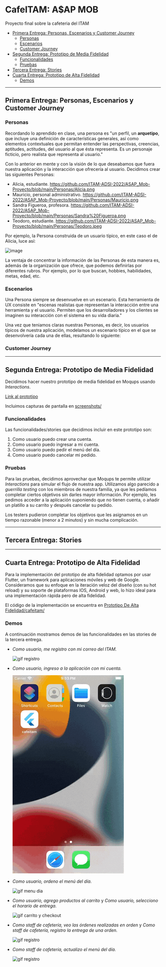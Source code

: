 # CafeITAM: A$AP MOB 
Proyecto final sobre la cafeteria del ITAM



  - [Primera Entrega: Personas, Escenarios y Customer Journey](#primera-entrega-personas-escenarios-y-customer-journey)
    - [Personas](#personas)
    - [Escenarios](#escenarios)
    - [Customer Journey](#customer-journey)
  - [Segunda Entrega: Prototipo de Media Fidelidad](#segunda-entrega-prototipo-de-media-fidelidad)
    - [Funcionalidades](#funcionalidades)
    - [Pruebas](#pruebas)
  - [Tercera Entrega: Stories](#tercera-entrega-stories)
  - [Cuarta Entrega: Prototipo de Alta Fidelidad](#cuarta-entrega-prototipo-de-alta-fidelidad)
    - [Demos](#demos)

---
## Primera Entrega: Personas, Escenarios y Customer Journey
### Personas

  Recordando lo aprendido en clase, una persona es "un perfil, un **arquetipo**,  que  incluye  una  definición  de características  generales,  así  como elementos  contextuales  que  permitan entender  las  perspectivas,  creencias, aptitudes, actitudes, del usuario al que ésta representa. Es un personaje ficticio, pero 
realista que representa al usuario." 

Con lo anterior en mente y con la visión de lo que deseabamos que fuera nuestra aplicación y la interacción que ofrecería al usuario. Decidimos crear las siguientes Personas:

- Alicia, estudiante. https://github.com/ITAM-ADSI-2022/ASAP_Mob-Proyecto/blob/main/Personas/Alicia.png
- Mauricio, personal administrativo. https://github.com/ITAM-ADSI-2022/ASAP_Mob-Proyecto/blob/main/Personas/Mauricio.png
- Sandra Figueroa, profesora. https://github.com/ITAM-ADSI-2022/ASAP_Mob-Proyecto/blob/main/Personas/Sandra%20Figueroa.png
- Teodoro, estudiante. https://github.com/ITAM-ADSI-2022/ASAP_Mob-Proyecto/blob/main/Personas/Teodoro.jpeg

Por ejemplo, la Persona construida de un usuario típico, en este caso el de Alicia, luce así:

![image](https://user-images.githubusercontent.com/101894380/169352455-07af61ba-9558-4278-9704-425dfc65cdf9.png)

La ventaja de concentrar la información de las Personas de esta manera es, además de la organización que ofrece, que podemos definirlas por diferentes rubros. Por ejemplo, por lo que buscan, hobbies, habilidades, metas, edad, etc. 

### Escenarios

Una Persona siempre se desenvuelve en un escenario. Esta herramienta de UX consiste en "escenas realistas que representan la interacción entre una herramienta y el 
usuario. Permiten que los desarrolladores y los clientes se imaginen su interacción con el sistema en su vida diaria."

Una vez que teniamos claras nuestras Personas, es decir, los usuarios típicos de nuestra aplicación, modelamos un escenario típico en el que se desenvolvería cada una de ellas, resultando lo siguiente: 



### Customer Journey

---

## Segunda Entrega: Prototipo de Media Fidelidad


Decidimos hacer nuestro prototipo de media fidelidad en Moqups usando *Interactions*. 

[Link al prototipo](https://app.moqups.com/a4XSqy9iyFDoWHIkiGq2jcIYFxC8B5Jk/view/page/a5b4ae4f3)

Incluimos capturas de pantalla en [screenshots/](https://github.com/ITAM-ADSI-2022/ASAP_Mob-Proyecto/tree/main/Prototipo/screenshots/)
### Funcionalidades

Las funcionalidades/stories que decidimos incluir en este prototipo son:

1. Como usuario puedo crear una cuenta.
2. Como usuario puedo ingresar a mi cuenta.
3. Como usuario puedo pedir el menú del día.
4. Como usuario puedo cancelar mi pedido. 

### Pruebas

Para las pruebas, decidimos aprovechar que Moqups te permite utilizar *Interactions* para simular el flujo de nuestra app. Utilizamos algo parecido a *guerrilla testing* con los miembros de nuestra familia, ya que les pedíamos completar ciertos objetivos sin darles mayor información. Por ejemplo, les pedimos acceder a la aplicación suponiendo que no tienen cuenta, o añadir un platillo a su carrito y después cancelar su pedido. 

Los testers pudieron completar los objetivos que les asignamos en un tiempo razonable (menor a 2 minutos) y sin mucha complicación.

---

## Tercera Entrega: Stories

---


## Cuarta Entrega: Prototipo de Alta Fidelidad 

Para la implementación del prototipo de alta fidelidad optamos por usar Flutter, un framework para aplicaciones móviles y web de Google. Consideramos que su enfoque en la iteración veloz del diseño (con su hot reload) y su soporte de plataformas IOS, Android y web, lo hizo ideal para una implementación rápida pero de alta fidelidad. 

El código de la implementación se encuentra en [Prototipo De Alta Fidelidad/cafeitam/](https://github.com/ITAM-ADSI-2022/ASAP_Mob-Proyecto/tree/main/Prototipo%20De%20Alta%20Fidelidad/cafeitam)

### Demos

A continuación mostramos demos de las funcionalidades en las stories de la tercera entrega. 

- *Como usuario, me registro con mi correo del ITAM.*


  ![gif registro](Prototipo%20De%20Alta%20Fidelidad/gifs/registro.gif)


- *Como usuario, ingreso a la aplicación con mi cuenta.*

  ![gif login](Prototipo%20De%20Alta%20Fidelidad/gifs/login.gif)


- *Como usuario, ordeno el menú del día.*


  ![gif menu dia](Prototipo%20De%20Alta%20Fidelidad/gifs/pedirMenuDelDia.gif)


- *Como usuario, agrego productos al carrito* y *Como usuario, selecciono el horario de entrega.*


  ![gif carrito y checkout](Prototipo%20De%20Alta%20Fidelidad/gifs/pedidoGeneral.gif)


- *Como staff de cafetería, veo las órdenes realizadas en orden* y *Como staff de cafetería, registro la entrega de una orden.*


  ![gif registro](Prototipo%20De%20Alta%20Fidelidad/gifs/cafeDespachaOrdenes.gif)



- *Como staff de cafetería, actualizo el menú del día.*


  ![gif registro](Prototipo%20De%20Alta%20Fidelidad/gifs/editarMenuDelDia.gif)

